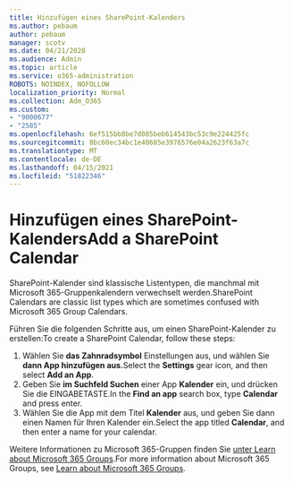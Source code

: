 ```yaml
---
title: Hinzufügen eines SharePoint-Kalenders
ms.author: pebaum
author: pebaum
manager: scotv
ms.date: 04/21/2020
ms.audience: Admin
ms.topic: article
ms.service: o365-administration
ROBOTS: NOINDEX, NOFOLLOW
localization_priority: Normal
ms.collection: Adm_O365
ms.custom:
- "9000677"
- "2585"
ms.openlocfilehash: 6ef515bb8be7d085beb614543bc53c9e224425fc
ms.sourcegitcommit: 8bc60ec34bc1e40685e3976576e04a2623f63a7c
ms.translationtype: MT
ms.contentlocale: de-DE
ms.lasthandoff: 04/15/2021
ms.locfileid: "51822346"
---
```

# <a name="add-a-sharepoint-calendar"></a><span data-ttu-id="b1fb3-102">Hinzufügen eines SharePoint-Kalenders</span><span class="sxs-lookup"><span data-stu-id="b1fb3-102">Add a SharePoint Calendar</span></span>

<span data-ttu-id="b1fb3-103">SharePoint-Kalender sind klassische Listentypen, die manchmal mit Microsoft 365-Gruppenkalendern verwechselt werden.</span><span class="sxs-lookup"><span data-stu-id="b1fb3-103">SharePoint Calendars are classic list types which are sometimes confused with Microsoft 365 Group Calendars.</span></span>
 
<span data-ttu-id="b1fb3-104">Führen Sie die folgenden Schritte aus, um einen SharePoint-Kalender zu erstellen:</span><span class="sxs-lookup"><span data-stu-id="b1fb3-104">To create a SharePoint Calendar, follow these steps:</span></span>
 
1.  <span data-ttu-id="b1fb3-105">Wählen Sie **das Zahnradsymbol** Einstellungen aus, und wählen Sie **dann App hinzufügen aus.**</span><span class="sxs-lookup"><span data-stu-id="b1fb3-105">Select the **Settings** gear icon, and then select **Add an App**.</span></span>
2.  <span data-ttu-id="b1fb3-106">Geben Sie **im Suchfeld Suchen** einer App **Kalender** ein, und drücken Sie die EINGABETASTE.</span><span class="sxs-lookup"><span data-stu-id="b1fb3-106">In the **Find an app** search box, type **Calendar** and press enter.</span></span>
3.  <span data-ttu-id="b1fb3-107">Wählen Sie die App mit dem Titel **Kalender** aus, und geben Sie dann einen Namen für Ihren Kalender ein.</span><span class="sxs-lookup"><span data-stu-id="b1fb3-107">Select the app titled **Calendar**, and then enter a name for your calendar.</span></span>

<span data-ttu-id="b1fb3-108">Weitere Informationen zu Microsoft 365-Gruppen finden Sie [unter Learn about Microsoft 365 Groups](https://support.office.com/article/Learn-about-Office-365-groups-b565caa1-5c40-40ef-9915-60fdb2d97fa2).</span><span class="sxs-lookup"><span data-stu-id="b1fb3-108">For more information about Microsoft 365 Groups, see [Learn about Microsoft 365 Groups](https://support.office.com/article/Learn-about-Office-365-groups-b565caa1-5c40-40ef-9915-60fdb2d97fa2).</span></span>

